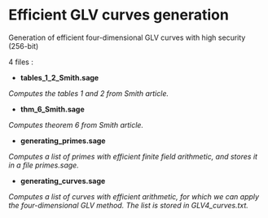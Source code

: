 # Efficient GLV curves generation
Generation of efficient four-dimensional GLV curves with high security (256-bit)

4 files :
 
 - <b>tables_1_2_Smith.sage</b>
 
 <i>Computes the tables 1 and 2 from Smith article.</i>
 
 - <b>thm_6_Smith.sage</b>
 
 <i>Computes theorem 6 from Smith article.</i>
 
 - <b>generating_primes.sage</b>
 
 <i>Computes a list of primes with efficient finite field arithmetic, and stores it in a file primes.sage.</i>
 
 - <b>generating_curves.sage</b>
 
 <i>Computes a list of curves with efficient arithmetic, for which we can apply the four-dimensional GLV method. The list is stored in
 GLV4_curves.txt.</i>

